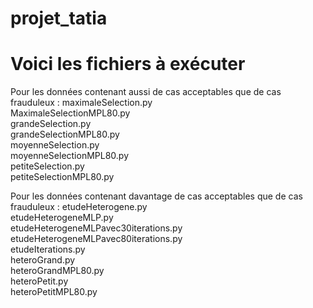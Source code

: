 # projet_tatia
# Voici les fichiers à exécuter

Pour les données contenant aussi de cas acceptables que de cas frauduleux :
maximaleSelection.py <br />
MaximaleSelectionMPL80.py <br />
grandeSelection.py <br />
grandeSelectionMPL80.py <br />
moyenneSelection.py <br />
moyenneSelectionMPL80.py <br />
petiteSelection.py <br />
petiteSelectionMPL80.py <br />

Pour les données contenant davantage de cas acceptables que de cas frauduleux :
etudeHeterogene.py <br />
etudeHeterogeneMLP.py <br />
etudeHeterogeneMLPavec30iterations.py <br />
etudeHeterogeneMLPavec80iterations.py <br />
etudeIterations.py <br />
heteroGrand.py <br />
heteroGrandMPL80.py <br />
heteroPetit.py <br />
heteroPetitMPL80.py <br />
